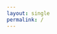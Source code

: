 ```yaml
---
layout: single 
permalink: /
---
```


<html lang="en">
<head>
    <meta charset="UTF-8">
    <meta name="viewport" content="width=device-width, initial-scale=1.0">
    <title>Mohammed Tawshif Hossain - Portfolio</title>
    <style>
        * {
            margin: 0;
            padding: 0;
            box-sizing: border-box;
        }

        body {
            font-family: 'Segoe UI', Tahoma, Geneva, Verdana, sans-serif;
            overflow-x: hidden;
            background: #0a0e27;
            color: #fff;
        }

        /* Hero Section */
        .hero {
            min-height: 100vh;
            background: linear-gradient(135deg, #667eea 0%, #764ba2 50%, #f093fb 100%);
            position: relative;
            overflow: hidden;
            display: flex;
            align-items: center;
            justify-content: center;
        }

        .hero::before {
            content: '';
            position: absolute;
            top: 0;
            left: 0;
            right: 0;
            bottom: 0;
            background: 
                radial-gradient(circle at 20% 50%, rgba(120, 119, 198, 0.3), transparent 50%),
                radial-gradient(circle at 80% 80%, rgba(253, 121, 168, 0.3), transparent 50%),
                radial-gradient(circle at 40% 20%, rgba(99, 179, 237, 0.3), transparent 50%);
            animation: gradientShift 15s ease infinite;
        }

        @keyframes gradientShift {
            0%, 100% { opacity: 1; }
            50% { opacity: 0.8; }
        }

        .hero-content {
            position: relative;
            z-index: 2;
            text-align: center;
            padding: 2rem;
            max-width: 1200px;
        }

        .profile-image-container {
            width: 200px;
            height: 200px;
            margin: 0 auto 2rem;
            border-radius: 50%;
            background: linear-gradient(135deg, #f093fb 0%, #f5576c 100%);
            padding: 6px;
            animation: float 6s ease-in-out infinite;
            box-shadow: 0 20px 60px rgba(0, 0, 0, 0.3);
        }

        @keyframes float {
            0%, 100% { transform: translateY(0px); }
            50% { transform: translateY(-20px); }
        }

        .profile-image {
            width: 100%;
            height: 100%;
            border-radius: 50%;
            object-fit: cover;
            background: #2d3748;
            display: flex;
            align-items: center;
            justify-content: center;
            font-size: 4rem;
            color: #667eea;
        }

        h1 {
            font-size: 3.5rem;
            font-weight: 700;
            margin-bottom: 0.5rem;
            background: linear-gradient(to right, #fff, #f0f0f0);
            -webkit-background-clip: text;
            -webkit-text-fill-color: transparent;
            animation: fadeInUp 1s ease;
        }

        .title {
            font-size: 1.5rem;
            color: rgba(255, 255, 255, 0.9);
            margin-bottom: 1rem;
            animation: fadeInUp 1.2s ease;
        }

        .subtitle {
            font-size: 1.1rem;
            color: rgba(255, 255, 255, 0.8);
            max-width: 700px;
            margin: 0 auto 2rem;
            line-height: 1.6;
            animation: fadeInUp 1.4s ease;
        }

        @keyframes fadeInUp {
            from {
                opacity: 0;
                transform: translateY(30px);
            }
            to {
                opacity: 1;
                transform: translateY(0);
            }
        }

        .social-links {
            display: flex;
            gap: 1.5rem;
            justify-content: center;
            margin-bottom: 2rem;
            animation: fadeInUp 1.6s ease;
        }

        .social-link {
            width: 50px;
            height: 50px;
            background: rgba(255, 255, 255, 0.1);
            border-radius: 50%;
            display: flex;
            align-items: center;
            justify-content: center;
            color: white;
            text-decoration: none;
            font-size: 1.5rem;
            transition: all 0.3s ease;
            backdrop-filter: blur(10px);
        }

        .social-link:hover {
            background: rgba(255, 255, 255, 0.2);
            transform: translateY(-5px);
            box-shadow: 0 10px 25px rgba(0, 0, 0, 0.2);
        }

        .cta-buttons {
            display: flex;
            gap: 1.5rem;
            justify-content: center;
            flex-wrap: wrap;
            animation: fadeInUp 1.8s ease;
        }

        .btn {
            padding: 15px 35px;
            font-size: 1.1rem;
            font-weight: 600;
            text-decoration: none;
            border-radius: 50px;
            transition: all 0.3s ease;
            display: inline-flex;
            align-items: center;
            gap: 10px;
        }

        .btn-primary {
            background: white;
            color: #667eea;
            box-shadow: 0 10px 30px rgba(255, 255, 255, 0.3);
        }

        .btn-primary:hover {
            transform: translateY(-3px);
            box-shadow: 0 15px 40px rgba(255, 255, 255, 0.4);
        }

        .btn-secondary {
            background: rgba(255, 255, 255, 0.1);
            color: white;
            border: 2px solid rgba(255, 255, 255, 0.3);
            backdrop-filter: blur(10px);
        }

        .btn-secondary:hover {
            background: rgba(255, 255, 255, 0.2);
            transform: translateY(-3px);
        }

        .scroll-indicator {
            position: absolute;
            bottom: 30px;
            left: 50%;
            transform: translateX(-50%);
            animation: bounce 2s infinite;
        }

        @keyframes bounce {
            0%, 20%, 50%, 80%, 100% { transform: translateX(-50%) translateY(0); }
            40% { transform: translateX(-50%) translateY(-20px); }
            60% { transform: translateX(-50%) translateY(-10px); }
        }

        .scroll-indicator::before {
            content: '↓';
            font-size: 2rem;
            color: rgba(255, 255, 255, 0.7);
        }

        /* Research Interests Section */
        .research-section {
            padding: 6rem 2rem;
            background: linear-gradient(180deg, #0a0e27 0%, #1a1f3a 100%);
        }

        .container {
            max-width: 1200px;
            margin: 0 auto;
        }

        .section-title {
            text-align: center;
            font-size: 2.5rem;
            margin-bottom: 3rem;
            background: linear-gradient(135deg, #667eea 0%, #f093fb 100%);
            -webkit-background-clip: text;
            -webkit-text-fill-color: transparent;
        }

        .interests-grid {
            display: grid;
            grid-template-columns: repeat(auto-fit, minmax(280px, 1fr));
            gap: 2rem;
            margin-bottom: 4rem;
        }

        .interest-card {
            background: rgba(255, 255, 255, 0.05);
            padding: 2rem;
            border-radius: 20px;
            border: 1px solid rgba(255, 255, 255, 0.1);
            transition: all 0.3s ease;
            backdrop-filter: blur(10px);
        }

        .interest-card:hover {
            transform: translateY(-10px);
            background: rgba(255, 255, 255, 0.08);
            box-shadow: 0 20px 40px rgba(102, 126, 234, 0.3);
        }

        .interest-icon {
            width: 60px;
            height: 60px;
            background: linear-gradient(135deg, #667eea 0%, #764ba2 100%);
            border-radius: 15px;
            display: flex;
            align-items: center;
            justify-content: center;
            font-size: 1.8rem;
            margin-bottom: 1rem;
        }

        .interest-card h3 {
            font-size: 1.3rem;
            margin-bottom: 0.5rem;
            color: #f093fb;
        }

        .interest-card p {
            color: rgba(255, 255, 255, 0.7);
            line-height: 1.6;
        }

        /* Stats Section */
        .stats-section {
            background: linear-gradient(135deg, #667eea 0%, #764ba2 100%);
            padding: 4rem 2rem;
        }

        .stats-grid {
            display: grid;
            grid-template-columns: repeat(auto-fit, minmax(200px, 1fr));
            gap: 3rem;
            max-width: 1200px;
            margin: 0 auto;
        }

        .stat-item {
            text-align: center;
        }

        .stat-number {
            font-size: 3rem;
            font-weight: 700;
            margin-bottom: 0.5rem;
            color: white;
        }

        .stat-label {
            font-size: 1rem;
            color: rgba(255, 255, 255, 0.9);
        }

        /* Featured Work */
        .featured-section {
            padding: 6rem 2rem;
            background: #0a0e27;
        }

        .work-grid {
            display: grid;
            grid-template-columns: repeat(auto-fit, minmax(350px, 1fr));
            gap: 2rem;
        }

        .work-card {
            background: rgba(255, 255, 255, 0.05);
            border-radius: 20px;
            overflow: hidden;
            border: 1px solid rgba(255, 255, 255, 0.1);
            transition: all 0.3s ease;
        }

        .work-card:hover {
            transform: translateY(-10px);
            box-shadow: 0 20px 50px rgba(102, 126, 234, 0.3);
        }

        .work-image {
            width: 100%;
            height: 250px;
            background: linear-gradient(135deg, #667eea 0%, #764ba2 100%);
            display: flex;
            align-items: center;
            justify-content: center;
            font-size: 4rem;
            color: white;
        }

        .work-content {
            padding: 2rem;
        }

        .work-tag {
            display: inline-block;
            padding: 5px 15px;
            background: rgba(102, 126, 234, 0.2);
            border-radius: 20px;
            font-size: 0.85rem;
            margin-bottom: 1rem;
            color: #f093fb;
        }

        .work-card h3 {
            font-size: 1.4rem;
            margin-bottom: 1rem;
            color: white;
        }

        .work-card p {
            color: rgba(255, 255, 255, 0.7);
            line-height: 1.6;
            margin-bottom: 1.5rem;
        }

        .work-link {
            color: #667eea;
            text-decoration: none;
            font-weight: 600;
            display: inline-flex;
            align-items: center;
            gap: 5px;
        }

        .work-link:hover {
            color: #f093fb;
        }

        /* Footer */
        footer {
            background: #050816;
            padding: 3rem 2rem;
            text-align: center;
        }

        .footer-content {
            max-width: 1200px;
            margin: 0 auto;
        }

        .footer-links {
            display: flex;
            gap: 2rem;
            justify-content: center;
            margin-bottom: 2rem;
            flex-wrap: wrap;
        }

        .footer-link {
            color: rgba(255, 255, 255, 0.7);
            text-decoration: none;
            transition: color 0.3s ease;
        }

        .footer-link:hover {
            color: #667eea;
        }

        .copyright {
            color: rgba(255, 255, 255, 0.5);
            font-size: 0.9rem;
        }

        @media (max-width: 768px) {
            h1 { font-size: 2.5rem; }
            .title { font-size: 1.2rem; }
            .interests-grid, .work-grid {
                grid-template-columns: 1fr;
            }
            .cta-buttons {
                flex-direction: column;
                align-items: center;
            }
        }
    </style>
</head>
<body>
    <!-- Hero Section -->
    <section class="hero">
        <div class="hero-content">
            <div class="profile-image-container">
                <div class="profile-image">🎓</div>
            </div>
            
            <h1>Mohammed Tawshif Hossain</h1>
            <p class="title">Electrical & Electronic Engineering Student | Researcher</p>
            <p class="subtitle">
                Passionate about biomedical signal processing, quantum photonics, and computational neuroscience. 
                Exploring the intersection of technology and healthcare to innovate tomorrow's solutions.
            </p>
            
            <div class="social-links">
                <a href="mailto:tawsifturjoeee@gmail.com" class="social-link" title="Email">📧</a>
                <a href="https://linkedin.com/in/yourprofile" class="social-link" target="_blank" title="LinkedIn">💼</a>
                <a href="https://github.com/tawsifturjo" class="social-link" target="_blank" title="GitHub">💻</a>
                <a href="https://scholar.google.com" class="social-link" target="_blank" title="Google Scholar">🎓</a>
            </div>
            
            <div class="cta-buttons">
                <a href="/publications/" class="btn btn-primary">
                    📚 View Publications
                </a>
                <a href="/cv/" class="btn btn-secondary">
                    📄 Download CV
                </a>
            </div>
        </div>
        
        <div class="scroll-indicator"></div>
    </section>

    <!-- Research Interests -->
    <section class="research-section">
        <div class="container">
            <h2 class="section-title">Research Interests</h2>
            
            <div class="interests-grid">
                <div class="interest-card">
                    <div class="interest-icon">🔬</div>
                    <h3>Quantum Photonics</h3>
                    <p>Exploring quantum phenomena in photonic systems and their applications in computing and communication.</p>
                </div>
                
                <div class="interest-card">
                    <div class="interest-icon">💡</div>
                    <h3>Computational Nanophotonics</h3>
                    <p>Designing and simulating nanoscale photonic devices using advanced computational methods.</p>
                </div>
                
                <div class="interest-card">
                    <div class="interest-icon">🧠</div>
                    <h3>Computational Neuroscience</h3>
                    <p>Applying machine learning and signal processing to decode brain activity and understand cognition.</p>
                </div>
                
                <div class="interest-card">
                    <div class="interest-icon">⚕️</div>
                    <h3>Biomedical Optics</h3>
                    <p>Developing optical techniques for medical diagnostics and therapeutic applications.</p>
                </div>
                
                <div class="interest-card">
                    <div class="interest-icon">🌐</div>
                    <h3>Integrated Photonics</h3>
                    <p>Creating on-chip photonic circuits for telecommunications and sensing applications.</p>
                </div>
                
                <div class="interest-card">
                    <div class="interest-icon">⚛️</div>
                    <h3>Quantum Technologies</h3>
                    <p>Investigating quantum computing, sensing, and their revolutionary impact on healthcare.</p>
                </div>
            </div>
        </div>
    </section>

    <!-- Stats Section -->
    <section class="stats-section">
        <div class="stats-grid">
            <div class="stat-item">
                <div class="stat-number">2</div>
                <div class="stat-label">Published Papers</div>
            </div>
            <div class="stat-item">
                <div class="stat-number">3.51</div>
                <div class="stat-label">CGPA / 4.00</div>
            </div>
            <div class="stat-item">
                <div class="stat-number">5+</div>
                <div class="stat-label">Research Projects</div>
            </div>
            <div class="stat-item">
                <div class="stat-number">100+</div>
                <div class="stat-label">EEG Sessions Analyzed</div>
            </div>
        </div>
    </section>

    <!-- Featured Work -->
    <section class="featured-section">
        <div class="container">
            <h2 class="section-title">Featured Research</h2>
            
            <div class="work-grid">
                <div class="work-card">
                    <div class="work-image">🧠</div>
                    <div class="work-content">
                        <span class="work-tag">Journal Article</span>
                        <h3>Decoding Memory with Explainable AI</h3>
                        <p>Large-scale EEG study using machine learning and SHAP to classify memory encoding vs. retrieval states with 81.97% accuracy.</p>
                        <a href="/publication/2025-memory-decoding-xai" class="work-link">
                            Read More →
                        </a>
                    </div>
                </div>
                
                <div class="work-card">
                    <div class="work-image">😊</div>
                    <div class="work-content">
                        <span class="work-tag">Conference Paper</span>
                        <h3>Spectrogram-Driven Emotion Detection</h3>
                        <p>CNN-based emotion classification from EEG spectrograms achieving 99.80% accuracy on the SEED dataset.</p>
                        <a href="/publication/2025-emotion-detection-eeg" class="work-link">
                            Read More →
                        </a>
                    </div>
                </div>
                
                <div class="work-card">
                    <div class="work-image">🔧</div>
                    <div class="work-content">
                        <span class="work-tag">Ongoing Thesis</span>
                        <h3>Tunable On-Chip Optical Tweezing</h3>
                        <p>Developing chip-scale optical tweezers using metasurfaces for precise manipulation at the nanoscale.</p>
                        <a href="#" class="work-link">
                            Learn More →
                        </a>
                    </div>
                </div>
            </div>
        </div>
    </section>

    <!-- Footer -->
    <footer>
        <div class="footer-content">
            <div class="footer-links">
                <a href="/" class="footer-link">Home</a>
                <a href="/publications/" class="footer-link">Publications</a>
                <a href="/research/" class="footer-link">Research</a>
                <a href="/cv/" class="footer-link">CV</a>
                <a href="/contact/" class="footer-link">Contact</a>
            </div>
            <p class="copyright">
                © 2025 Mohammed Tawshif Hossain. All rights reserved.
            </p>
        </div>
    </footer>
</body>
</html> 
